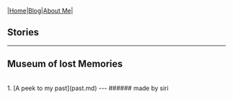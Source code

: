 |[Home](README.md)|[Blog](Blog.md)|[About Me](about.md)|

## Stories
---
## Museum of lost Memories
<br>
1. [A peek to my past](past.md)
---
###### made by siri

